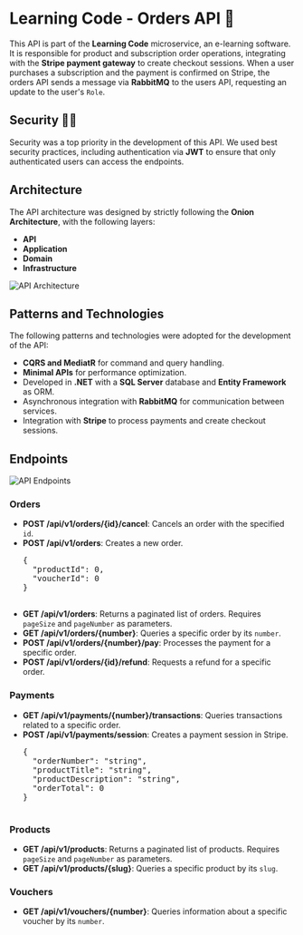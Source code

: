 <body>
    <h1>Learning Code - Orders API 🛒</h1>

 <p>This API is part of the <strong>Learning Code</strong> microservice, an e-learning software. It is responsible for product and subscription order operations, integrating with the <strong>Stripe payment gateway</strong> to create checkout sessions. When a user purchases a subscription and the payment is confirmed on Stripe, the orders API sends a message via <strong>RabbitMQ</strong> to the users API, requesting an update to the user's <code>Role</code>.</p>

 <h2>Security 👮‍♂️</h2>
    <p>Security was a top priority in the development of this API. We used best security practices, including authentication via <strong>JWT</strong> to ensure that only authenticated users can access the endpoints.</p>

 <h2>Architecture</h2>
 <p>The API architecture was designed by strictly following the <strong>Onion Architecture</strong>, with the following layers:</p>
 <ul>
        <li><strong>API</strong></li>
        <li><strong>Application</strong></li>
        <li><strong>Domain</strong></li>
        <li><strong>Infrastructure</strong></li>
 </ul>
    
<img src="https://github.com/user-attachments/assets/e99cd144-3eb8-4359-9a2d-b3ac3fd826fd" alt="API Architecture">
    
<h2>Patterns and Technologies</h2>
 <p>The following patterns and technologies were adopted for the development of the API:</p>
 <ul>
        <li><strong>CQRS and MediatR</strong> for command and query handling.</li>
        <li><strong>Minimal APIs</strong> for performance optimization.</li>
        <li>Developed in <strong>.NET</strong> with a <strong>SQL Server</strong> database and <strong>Entity Framework</strong> as ORM.</li>
        <li>Asynchronous integration with <strong>RabbitMQ</strong> for communication between services.</li>
        <li>Integration with <strong>Stripe</strong> to process payments and create checkout sessions.</li>
 </ul>

   <h2>Endpoints</h2>
 
 <img src="https://github.com/user-attachments/assets/746983b4-0f93-4d10-8220-1c7d77ee97d3" alt="API Endpoints">

 <h3>Orders</h3>
  <ul>
        <li><strong>POST /api/v1/orders/{id}/cancel</strong>: Cancels an order with the specified <code>id</code>.</li>
        <li><strong>POST /api/v1/orders</strong>: Creates a new order.</li>
        <pre>
{
  "productId": 0,
  "voucherId": 0
}
        </pre>
        <li><strong>GET /api/v1/orders</strong>: Returns a paginated list of orders. Requires <code>pageSize</code> and <code>pageNumber</code> as parameters.</li>
        <li><strong>GET /api/v1/orders/{number}</strong>: Queries a specific order by its <code>number</code>.</li>
        <li><strong>POST /api/v1/orders/{number}/pay</strong>: Processes the payment for a specific order.</li>
        <li><strong>POST /api/v1/orders/{id}/refund</strong>: Requests a refund for a specific order.</li>
    </ul>

 <h3>Payments</h3>
    <ul>
        <li><strong>GET /api/v1/payments/{number}/transactions</strong>: Queries transactions related to a specific order.</li>
        <li><strong>POST /api/v1/payments/session</strong>: Creates a payment session in Stripe.</li>
        <pre>
{
  "orderNumber": "string",
  "productTitle": "string",
  "productDescription": "string",
  "orderTotal": 0
}
        </pre>
    </ul>

<h3>Products</h3>
    <ul>
        <li><strong>GET /api/v1/products</strong>: Returns a paginated list of products. Requires <code>pageSize</code> and <code>pageNumber</code> as parameters.</li>
        <li><strong>GET /api/v1/products/{slug}</strong>: Queries a specific product by its <code>slug</code>.</li>
    </ul>

<h3>Vouchers</h3>
    <ul>
        <li><strong>GET /api/v1/vouchers/{number}</strong>: Queries information about a specific voucher by its <code>number</code>.</li>
    </ul>
</body>
